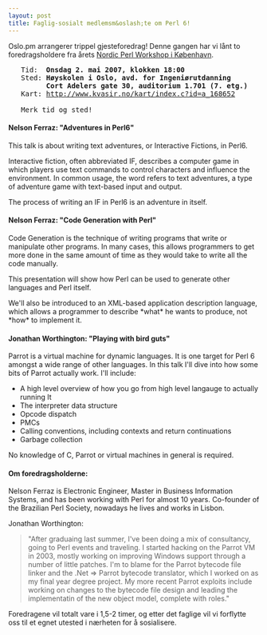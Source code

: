 ```yaml
---
layout: post
title: Faglig-sosialt medlemsm&oslash;te om Perl 6!
---
```

<p>Oslo.pm arrangerer trippel gjesteforedrag! Denne gangen har vi lånt to
foredragsholdere fra årets <a href="http://conferences.yapceurope.org/npw2007/">Nordic Perl Workshop i København</a>.</p>

<pre>
   Tid:  <strong>Onsdag 2. mai 2007, klokken 18:00</strong>
   Sted: <strong>Høyskolen i Oslo, avd. for Ingeniørutdanning
         Cort Adelers gate 30, auditorium 1.701 (7. etg.)</strong> 
   Kart: <a href="http://www.kvasir.no/kart/index.c?id=a_168652" title="Link til kart">http://www.kvasir.no/kart/index.c?id=a_168652</a>

   Merk tid og sted!
</pre>


<h4>Nelson Ferraz: &quot;Adventures in Perl6&quot;</h4>

<p>This talk is about writing text adventures, or Interactive Fictions, in
Perl6.</p>

<p>Interactive fiction, often abbreviated IF, describes a computer game in
which players use text commands to control characters and influence the
environment. In common usage, the word refers to text adventures, a
type of adventure game with text-based input and output.</p>

<p>The process of writing an IF in Perl6 is an adventure in itself.</p>

<h4>Nelson Ferraz: &quot;Code Generation with Perl&quot;</h4>

<p>Code Generation is the technique of writing programs that write or
    manipulate other programs. In many cases, this allows programmers to
    get more done in the same amount of time as they would take to write
    all the code manually.  </p>

<p>This presentation will show how Perl can be used to generate other
    languages and Perl itself.</p>

<p>We&#39;ll also be introduced to an XML-based application description
    language, which allows a programmer to describe *what* he wants to
    produce, not *how* to implement it.</p>


<h4>Jonathan Worthington: &quot;Playing with bird guts&quot;</h4>

<p>Parrot is a virtual machine for dynamic languages. It is one
   target for Perl 6 amongst a wide range of other languages. In this talk
   I&#39;ll dive into how some bits of Parrot actually work. I&#39;ll include:</p>

<ul><li>A high level overview of how you go from high level langauge to
       actually running It</li>
<li>The interpreter data structure</li>
<li>Opcode dispatch</li>
<li>PMCs</li>
<li>Calling conventions, including contexts and return continuations</li>
<li>Garbage collection</li>
</ul>

<p>No knowledge of C, Parrot or virtual machines in general is required.</p>

<h4>Om foredragsholderne:</h4>
<p>Nelson Ferraz is Electronic Engineer, Master in Business Information
    Systems, and has been working with Perl for almost 10 years. Co-founder
    of the Brazilian Perl Society, nowadays he lives and works in Lisbon.</p>

<p>Jonathan Worthington:
</p><blockquote>&quot;After graduaing last summer, I&#39;ve been doing a
    mix of consultancy, going to Perl events and traveling. I started
    hacking on the Parrot VM in 2003, mostly working on improving Windows
    support through a number of little patches. I&#39;m to blame for the Parrot
    bytecode file linker and the .Net =&gt; Parrot bytecode translator, which
    I worked on as my final year degree project. My more recent Parrot
    exploits include working on changes to the bytecode file design and
    leading the implementatin of the new object model, complete with
    roles.&quot;</blockquote>



<p>Foredragene vil totalt vare i 1,5-2 timer, og etter det faglige vil vi forflytte
 oss til et egnet utested i nærheten for å sosialisere. </p>

<!-- EOF $Source: /home/groupleaders/oslo/.cvsroot/web_docs/arrangementer/2004-12-02-maypole.html,v $ -->
